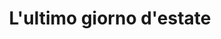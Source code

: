 ---
layout: post
title: L'ultimo giorno d'estate
director: Tadeusz Koniwcki
year: 1958
cover: https://images.mubicdn.net/images/film/90150/cache-42924-1491185910/image-w1280.jpg
---
